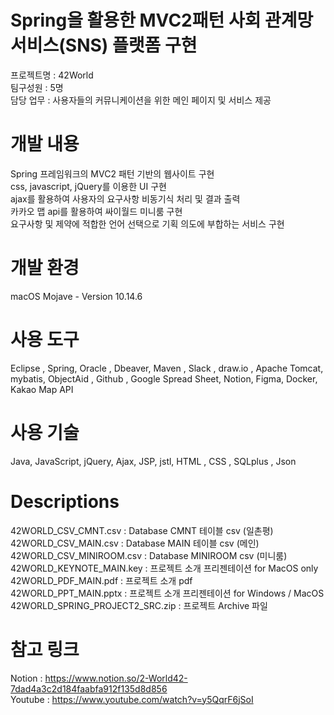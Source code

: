 # Spring을 활용한 MVC2패턴 사회 관계망 서비스(SNS) 플랫폼 구현  
  프로젝트명 : 42World   
  팀구성원 : 5명   
  담당 업무 : 사용자들의 커뮤니케이션을 위한 메인 페이지 및 서비스 제공   

# 개발 내용
  Spring 프레임워크의 MVC2 패턴 기반의 웹사이트 구현   
  css, javascript, jQuery를 이용한 UI 구현   
  ajax를 활용하여 사용자의 요구사항 비동기식 처리 및 결과 출력   
  카카오 맵 api를 활용하여 싸이월드 미니룸 구현   
  요구사항 및 제약에 적합한 언어 선택으로 기획 의도에 부합하는 서비스 구현   

# 개발 환경
  macOS Mojave - Version 10.14.6

# 사용 도구
  Eclipse , Spring, Oracle , Dbeaver, Maven , Slack , draw.io , Apache Tomcat,   
  mybatis, ObjectAid , Github , Google Spread Sheet, Notion, Figma, Docker, Kakao Map API  

# 사용 기술
  Java, JavaScript, jQuery, Ajax, JSP, jstl, HTML , CSS , SQLplus , Json

# Descriptions
  42WORLD_CSV_CMNT.csv : Database CMNT 테이블 csv (일촌평)   
  42WORLD_CSV_MAIN.csv : Database MAIN 테이블 csv (메인)   
  42WORLD_CSV_MINIROOM.csv : Database MINIROOM csv (미니룸)   
  42WORLD_KEYNOTE_MAIN.key : 프로젝트 소개 프리젠테이션 for MacOS only    
  42WORLD_PDF_MAIN.pdf : 프로젝트 소개 pdf   
  42WORLD_PPT_MAIN.pptx : 프로젝트 소개 프리젠테이션 for Windows / MacOS   
  42WORLD_SPRING_PROJECT2_SRC.zip : 프로젝트 Archive 파일   

# 참고 링크
  Notion : https://www.notion.so/2-World42-7dad4a3c2d184faabfa912f135d8d856   
  Youtube : https://www.youtube.com/watch?v=y5QqrF6jSoI
